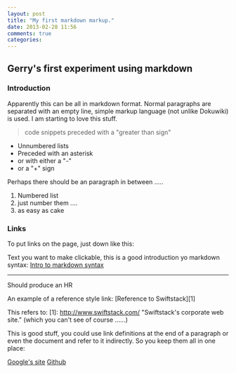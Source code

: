 ```yaml
---
layout: post
title: "My first markdown markup."
date: 2013-02-28 11:56
comments: true
categories: 
---
```

## Gerry's first experiment using markdown


### Introduction

Apparently this can be all in markdown format. Normal paragraphs are separated with an empty line, simple markup language (not unlike Dokuwiki) is used. I am starting to love this stuff.

>  code snippets 
>  preceded with a "greater than sign"

-   Unnumbered lists
-   Preceded with an asterisk
-   or with either a "-"
-   or a "+" sign

Perhaps there should be an paragraph in between .....

1.   Numbered list 
2.   just number them .... 
3.   as easy as cake

### Links

To put links on the page, just down like this:

Text you want to make clickable, this is a good introduction yo markdown syntax: [Intro to markdown syntax](http://daringfireball.net/projects/markdown/basics "Even with a title")

- - - 
Should produce an HR   

An example of a reference style link:
[Reference to Swiftstack][1] 

This refers to:
[1]: http://www.swiftstack.com/ "Swiftstack's corporate web site."
(which you can't see of course ......)

This is good stuff, you could use link definitions at the end of a paragraph or even the document and refer to it indirectly. So you keep them all in one place:

[google]: http://www.google.com/ "Google's global search site."
[github]: http://www.github.com/ "Github fun."

[Google's site][google]
[Github][github]

